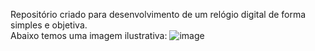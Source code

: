 Repositório criado para desenvolvimento de um relógio digital de forma simples e objetiva.
<br>
Abaixo temos uma imagem ilustrativa: 
![image](https://user-images.githubusercontent.com/102265187/183514450-a6d5e304-1e56-4175-889f-496155347138.png)

